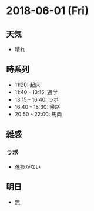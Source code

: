 # 2018-06-01 (Fri)

## 天気

- 晴れ

## 時系列

- 11:20: 起床
- 11:40 - 13:15: 通学
- 13:15 - 16:40: ラボ
- 16:40 - 18:30: 帰路
- 20:50 - 22:00: 馬肉

## 雑感

### ラボ

- 進捗がない

## 明日

- 無
